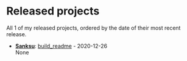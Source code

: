 # Released projects

All <!-- release_count starts -->1<!-- release_count ends --> of my released projects, ordered by the date of their most recent release.

<!-- recent_releases starts -->
* **[Sanksu](https://github.com/Sanksu/Sanksu)**: [build_readme](https://github.com/Sanksu/Sanksu/releases/tag/1.0) - 2020-12-26
<br>None
<!-- recent_releases ends -->
